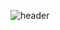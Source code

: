 ![header](https://capsule-render.vercel.app/api?type=waving&color=gradient&customColorList=10&height=200&section=header&text=ChanWooong's%20Github&fontSize=50&&animation=twinkling&fontAlign=60&fontAlignY=36)
